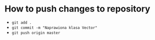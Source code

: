 # How to push changes to repository

* `git add .`
* `git commit -m "Naprawiona klasa Vector"`
* `git push origin master`
